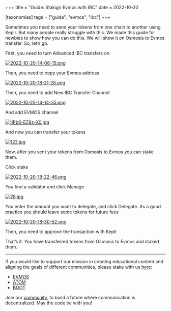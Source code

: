 +++
title = "Guide: Stakign Evmos with IBC"
date = 2022-10-20

[taxonomies]
tags = ["guide", "evmos", "ibc"]
+++

Sometimes you need to send your tokens from one chain to another using Keplr. But many people really struggle with this. We made this guide for newbies to show how you can do this. We will show it on Osmosis to Evmos transfer. So, let’s go. 

First, you need to turn Advanced IBC transfers on

[![2022-10-20-14-08-15.png](https://i.postimg.cc/fk424rfx/2022-10-20-14-08-15.png)](https://postimg.cc/GTQJGzN2)

Then, you need to copy your Evmos address

[![2022-10-20-18-21-28.png](https://i.postimg.cc/NjNgt6ZK/2022-10-20-18-21-28.png)](https://postimg.cc/SnM07MS4)

Then, you need to add New IBC Transfer Channel

[![2022-10-20-14-14-35.png](https://i.postimg.cc/3r6m8p5b/2022-10-20-14-14-35.png)](https://postimg.cc/Z08CjWqr)

And add EVMOS channel

[![IIPb6-EZ8z-X0.jpg](https://i.postimg.cc/qMqt3706/IIPb6-EZ8z-X0.jpg)](https://postimg.cc/F7tstNYh)

And now you can transfer your tokens

[![123.jpg](https://i.postimg.cc/4dp0wZgz/123.jpg)](https://postimg.cc/47NwNDnd)

Now, after you sent your tokens from Osmosis to Evmos you can stake them.

Click stake

[![2022-10-20-18-22-46.png](https://i.postimg.cc/L4CKn9NW/2022-10-20-18-22-46.png)](https://postimg.cc/rzrYHk6G)

You find a validator and click Manage

[![78.jpg](https://i.postimg.cc/QMJ5qnzF/78.jpg)](https://postimg.cc/Z90Cbj4m)

You enter the amount you want to delegate, and click Delegate. As a good practice you should leave some tokens for future fees

[![2022-10-20-18-30-52.png](https://i.postimg.cc/d1f6cxj5/2022-10-20-18-30-52.png)](https://postimg.cc/vgWfWXjn)

Then, you need to approve the transaction with Keplr

That’s it. You have transferred tokens from Osmosis to Evmos and staked them.

-----------------------------------------------------------------------------------------------------------------------------------------------------------

If you would like to support our mission in creating educational content and aligning the goals of different communities, please stake with us [here](https://www.citizencosmos.space/staking):

- [EVMOS](https://wallet.keplr.app/chains/evmos?modal=validator&chain=evmos_9001-2&validator_address=evmosvaloper1mtwvpdd57gpkyejd566s24afr9zm5ryq8gwpvj) 
- [ATOM](https://wallet.keplr.app/chains/cosmos-hub?modal=validator&chain=cosmoshub-4&validator_address=cosmosvaloper1e859xaue4k2jzqw20cv6l7p3tmc378pc3k8g2u) 
- [BOOT](https://wallet.keplr.app/chains/bostrom?modal=validator&chain=bostrom&validator_address=bostromvaloper1f7nx65pmayfenpfwzwaamwas4ygmvalqj6dz5r)

Join our [community](https://discord.gg/kJaG3EucCX), to build a future where communication is decentralized. May the code be with you! 
